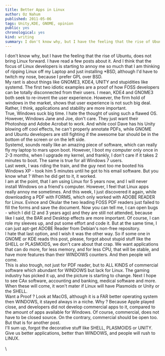 ```yaml
---
title: Better Apps in Linux
author: Oz Nahum
published: 2011-05-06
tags: Unity,KDE, GNOME, opinion
public: yes
chronological: yes
kind: writing 
summary: I don't know why, but I have the feeling that the rise of Ubuntu, does not bring Linux forward. I have read a few posts about it. And I think that the focus of Linux developers is starting to annoy me so much that I am thinking of ripping Linux off my Laptop and just installing \*BSD, although I'd have to twitch my nose, because I prefer GPL over BSD.  
---
```



I don't know why, but I have the feeling that the rise of Ubuntu, does
not bring Linux forward. I have read a few posts about it. And I think
that the focus of Linux developers is starting to annoy me so much that
I am thinking of ripping Linux off my Laptop and just installing \*BSD,
although I'd have to twitch my nose, because I prefer GPL over BSD.\
My rant is about things like GNOME3, KDE4, UNITY and stupidities like
systemd. The first two idiotic examples are a proof of how FOSS
developers can be totally disconnected from their users. I mean, KDE4
and GNOME3 both seek to re-invent the user experience. However, the firm
hold of windows in the market, shows that user experience is not such
big deal. Rather, I think, applications and stability are more
important. \
True, Windows suck big time. I hate the thought of using such a flawed
OS. However, Windows Jane and Joe, don't care. They just want their
Photoshop and Adobe Acrobat to work. And while cool Dave has his Unity
blowing off cool effects, he can't properly annotate PDFs, while GNOME
and Ubuntu developers are still fighting if the awesome bar should be in
the bottom of the screen or on the left side. \
Systemd, sounds really like an amazing piece of software, which can
really fly my laptop to mars upon boot. However, I boot my computer only
once in 2-3 months, when I upgrade my kernel, and frankly, I don't care
if it takes 2 minutes to boot. The same is true for all Windows 7 users.
\
Last week, I was riding the train, and the guy next too me booted his
Windows XP - took him 5 minutes until he got to his email software. But
you know what ? When he did get to it, it worked. \
I am at the point, that I am using Linux for 5 years now, and I will
never install Windows on a friend's computer. However, I feel that Linux
apps really annoy me sometimes. And this week, I just discovered it
again, while downloading a PDF with FORMS, which only worked with ADOBE
READER for Linux. Evince and Okular the two leading FOSS PDF readers
just failed to fill the forms and save the document. Now you can tell
me, I can open bugs - which I did (2 and 3 years ago) and they are still
not attended, because like I said, the BAR and Desktop effects are more
important. Of course, I can role my sleeves up, and put some effort and
code it. But at the same time, I can just apt-get ADOBE Reader from
Debian's non-free repository. \
I hate that last option, and I wish it was the other way. So if some one
in GNOME or KDE reads this post, please, forgot about stupid stuff like
the SHELL or PLASMOIDS, we don't care about that crap. We want
applications that can do more, for less memory, and for less CPU, that
will be stable, and have more features than their WINDOWS counters. And
then people will come. \
This is also trough, not just for PDF reader, but to ALL KINDS of
commercial software which abundant for WINDOWS but lack for Linux. The
gaming industry has picked it up, and the picture is starting to change.
Next I hope to see CAx software, accounting and banking, medical
software and more. When these will come, it won't mater if Linux will
have Plasmoids or Unity or the SHELL. \
Want a Proof ? Look at MacOS, although it is a FAR better operating
system then WINDOWS, it stayed always in a niche. Why ? Because Apple
played close, and developers did not develop commercial apps to it,
compared to the amount of apps available for Windows. Of course,
commercial, does not have to be closed source. On the contrary,
commercial should be open too.\
But that is for another post. \
I'll sum up, forgot the decorative stuff like SHELL, PLASMOIDS or UNITY.
Give us better applications, better than WINDOWS, and people will rush
to LINUX.\
\
\

